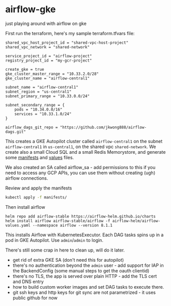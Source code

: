 # airflow-gke

just playing around with airflow on gke


First run the terraform, here's my sample terraform.tfvars file:

```
shared_vpc_host_project_id = "shared-vpc-host-project"
shared_vpc_network = "shared-network"

service_project_id = "airflow-project"
registry_project_id = "my-gcr-project"

create_gke = true
gke_cluster_master_range = "10.33.2.0/28"
gke_cluster_name = "airflow-central1"

subnet_name = "airflow-central1"
subnet_region = "us-central1"
subnet_primary_range = "10.33.0.0/24"

subnet_secondary_range = {
    pods = "10.34.0.0/16"
    services = "10.33.1.0/24"
}

airflow_dags_git_repo = "https://github.com/jkwong888/airflow-dags.git"
```

This creates a GKE Autopilot cluster called `airflow-central1` on the subnet `airflow-central1` in `us-central1`, on the shared vpc `shared-network`.  We create also a small Cloud SQL and a small Redis Memorystore, and generate some [manifests](./manifests) and [values](./airflow-helm) files.

We also created an SA called airflow_sa - add permissions to this if you need to access any GCP APIs, you can use them without creating (ugh) airflow connections.


Review and apply the manifests 

```bash
kubectl apply -f manifests/
```

Then install airflow

```
helm repo add airflow-stable https://airflow-helm.github.io/charts
helm install airflow airflow-stable/airflow -f airflow-helm/airflow-values.yaml --namespace airflow --version 8.1.1
```

This installs Airflow with KubernetesExecutor.  Each DAG tasks spins up in a pod in GKE Autopilot.  Use `admin`/`admin` to login.

There's still some crap in here to clean up, will do it later.
- get rid of extra GKE SA (don't need this for autopilot)
- there's no authentication beyond the `admin` user - add support for IAP in the BackendConfig (some manual steps to get the oauth clientid)
- there's no TLS, the app is served over plain HTTP - add the TLS cert and DNS entry
- how to build custom worker images and set DAG tasks to execute there.
- git ssh keys and http keys for git sync are not parametrized - it uses public github for now

